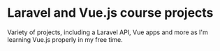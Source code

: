 # Laravel and Vue.js course projects
 Variety of projects, including a Laravel API, Vue apps and more as I'm learning Vue.js properly in my free time.
